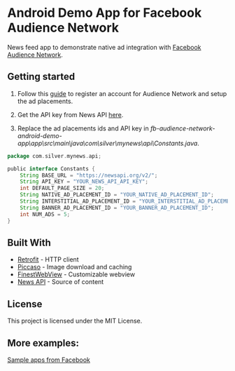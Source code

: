 Android Demo App for Facebook Audience Network
==============================================
News feed app to demonstrate native ad integration with [Facebook Audience Network](https://developers.facebook.com/docs/audience-network).

## Getting started

1. Follow this [guide](https://www.facebook.com/business/help/1195459597167215) to register an account for Audience Network and setup the ad placements.

2. Get the API key from News API [here](https://newsapi.org/register).

3. Replace the ad placements ids and API key in _fb-audience-network-android-demo-app\app\src\main\java\com\silver\mynews\api\Constants.java_.
```groovy
package com.silver.mynews.api;

public interface Constants {
    String BASE_URL = "https://newsapi.org/v2/";
    String API_KEY = "YOUR_NEWS_API_API_KEY";
    int DEFAULT_PAGE_SIZE = 20;
    String NATIVE_AD_PLACEMENT_ID = "YOUR_NATIVE_AD_PLACEMENT_ID";
    String INTERSTITIAL_AD_PLACEMENT_ID = "YOUR_INTERSTITIAL_AD_PLACEMENT_ID";
    String BANNER_AD_PLACEMENT_ID = "YOUR_BANNER_AD_PLACEMENT_ID";
    int NUM_ADS = 5;
}
```

## Built With
* [Retrofit](https://github.com/square/retrofit) - HTTP client
* [Piccaso](https://github.com/square/picasso) - Image download and caching
* [FinestWebView](https://github.com/TheFinestArtist/FinestWebView-Android) - Customizable webview
* [News API](https://newsapi.org/) - Source of content

## License
This project is licensed under the MIT License.

## More examples:
[Sample apps from Facebook](https://github.com/fbsamples/audience-network)

